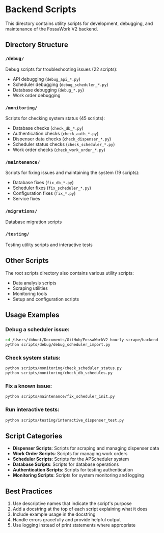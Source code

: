 # Backend Scripts

This directory contains utility scripts for development, debugging, and maintenance of the FossaWork V2 backend.

## Directory Structure

### `/debug/`
Debug scripts for troubleshooting issues (22 scripts):
- API debugging (`debug_api_*.py`)
- Scheduler debugging (`debug_scheduler_*.py`)
- Database debugging (`debug_*.py`)
- Work order debugging

### `/monitoring/`
Scripts for checking system status (45 scripts):
- Database checks (`check_db_*.py`)
- Authentication checks (`check_auth_*.py`)
- Dispenser data checks (`check_dispenser_*.py`)
- Scheduler status checks (`check_scheduler_*.py`)
- Work order checks (`check_work_order_*.py`)

### `/maintenance/`
Scripts for fixing issues and maintaining the system (19 scripts):
- Database fixes (`fix_db_*.py`)
- Scheduler fixes (`fix_scheduler_*.py`)
- Configuration fixes (`fix_*.py`)
- Service fixes

### `/migrations/`
Database migration scripts

### `/testing/`
Testing utility scripts and interactive tests

## Other Scripts

The root scripts directory also contains various utility scripts:
- Data analysis scripts
- Scraping utilities
- Monitoring tools
- Setup and configuration scripts

## Usage Examples

### Debug a scheduler issue:
```bash
cd /Users/ibhunt/Documents/GitHub/FossaWorkV2-hourly-scrape/backend
python scripts/debug/debug_scheduler_import.py
```

### Check system status:
```bash
python scripts/monitoring/check_scheduler_status.py
python scripts/monitoring/check_db_schedules.py
```

### Fix a known issue:
```bash
python scripts/maintenance/fix_scheduler_init.py
```

### Run interactive tests:
```bash
python scripts/testing/interactive_dispenser_test.py
```

## Script Categories

- **Dispenser Scripts**: Scripts for scraping and managing dispenser data
- **Work Order Scripts**: Scripts for managing work orders
- **Scheduler Scripts**: Scripts for the APScheduler system
- **Database Scripts**: Scripts for database operations
- **Authentication Scripts**: Scripts for testing authentication
- **Monitoring Scripts**: Scripts for system monitoring and logging

## Best Practices

1. Use descriptive names that indicate the script's purpose
2. Add a docstring at the top of each script explaining what it does
3. Include example usage in the docstring
4. Handle errors gracefully and provide helpful output
5. Use logging instead of print statements where appropriate